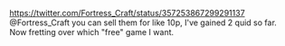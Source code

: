 https://twitter.com/Fortress_Craft/status/357253867299291137 @Fortress_Craft you can sell them for like 10p, I've gained 2 quid so far. Now fretting over which "free" game I want.